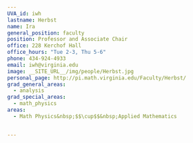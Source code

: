 ```yaml
---
UVA_id: iwh
lastname: Herbst
name: Ira
general_position: faculty
position: Professor and Associate Chair
office: 228 Kerchof Hall
office_hours: "Tue 2-3, Thu 5-6"
phone: 434-924-4933
email: iwh@virginia.edu
image: __SITE_URL__/img/people/Herbst.jpg
personal_page: http://pi.math.virginia.edu/Faculty/Herbst/
grad_general_areas:
  - analysis
grad_special_areas:
  - math_physics
areas:
  - Math Physics&nbsp;$$\cup$$&nbsp;Applied Mathematics


---
```

